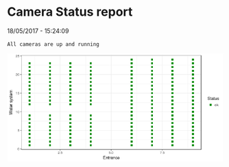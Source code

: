 Camera Status report
================
18/05/2017 - 15:24:09

    All cameras are up and running

![](camreport_files/figure-markdown_github/unnamed-chunk-2-1.png)
